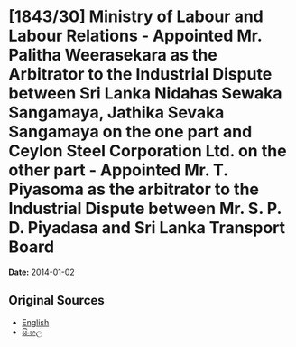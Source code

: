 # [1843/30] Ministry of Labour and Labour Relations - Appointed Mr. Palitha Weerasekara as the Arbitrator to the Industrial Dispute between Sri Lanka Nidahas Sewaka Sangamaya, Jathika Sevaka Sangamaya on the one part and Ceylon Steel Corporation Ltd. on the other part - Appointed Mr. T. Piyasoma as the arbitrator to the Industrial Dispute between Mr. S. P. D. Piyadasa and Sri Lanka Transport Board

**Date:** 2014-01-02

## Original Sources

- [English](https://documents.gov.lk/view/extra-gazettes/2014/1/1843-30_E.pdf)
- [සිංහල](https://documents.gov.lk/view/extra-gazettes/2014/1/1843-30_S.pdf)
